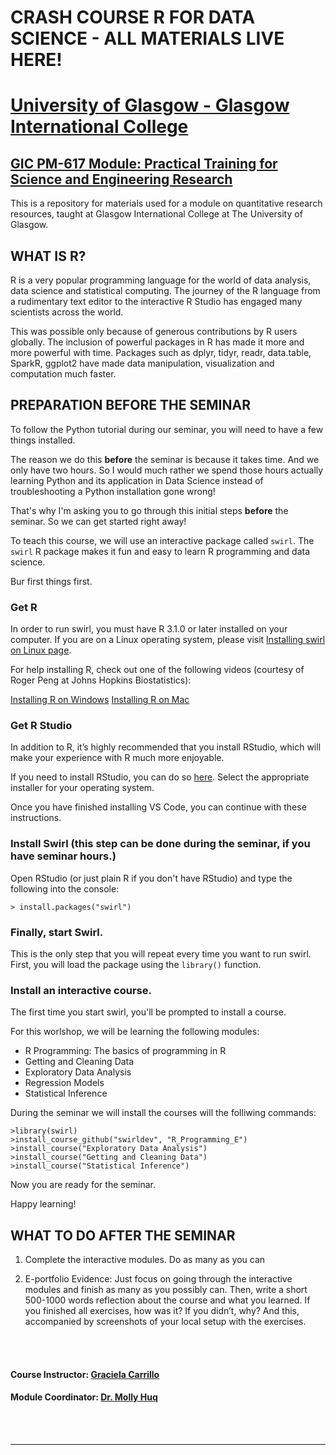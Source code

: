 # CRASH COURSE R FOR DATA SCIENCE - ALL MATERIALS LIVE HERE!

# [University of Glasgow - Glasgow International College](www.glasgow.ac.uk/gic) 
## [GIC PM-617 Module: Practical Training for Science and Engineering Research](https://pathways.kaplaninternational.com/course/view.php?id=2879)

This is a repository for materials used for a module on quantitative research resources, taught at Glasgow International College at The University of Glasgow. 

<p align="justify">

## WHAT IS R?

R is a very popular programming language for the world of data analysis, data science and statistical computing. The journey of the R language from a rudimentary text editor to the interactive R Studio has engaged many scientists across the world.

This was possible only because of generous contributions by R users globally. The inclusion of powerful packages in R has made it more and more powerful with time. Packages such as dplyr, tidyr, readr, data.table, SparkR, ggplot2 have made data manipulation, visualization and computation much faster.

</p>

## PREPARATION BEFORE THE SEMINAR

To follow the Python tutorial during our seminar, you will need to have a few things installed.

The reason we do this **before** the seminar is because it takes time. And we only have two hours. So I would much rather we spend those hours actually learning Python and its application in Data Science instead of troubleshooting a Python installation gone wrong! 

That's why I'm asking you to go through this initial steps **before** the seminar. So we can get started right away!

To teach this course, we will use an interactive package called `swirl`. The `swirl` R package makes it fun and easy to learn R programming and data science.

Bur first things first.

### Get R

In order to run swirl, you must have R 3.1.0 or later installed on your computer. If you are on a Linux operating system, please visit [Installing swirl on Linux page](https://github.com/swirldev/swirl/wiki/Installing-swirl-on-Linux).

For help installing R, check out one of the following videos (courtesy of Roger Peng at Johns Hopkins Biostatistics):

[Installing R on Windows](http://youtu.be/mfGFv-iB724)
[Installing R on Mac](http://youtu.be/Icawuhf0Yqo)

### Get R Studio

In addition to R, it’s highly recommended that you install RStudio, which will make your experience with R much more enjoyable.

If you need to install RStudio, you can do so [here](https://www.rstudio.com/products/rstudio/download/). Select the appropriate installer for your operating system.

Once you have finished installing VS Code, you can continue with these instructions. 

### Install Swirl (this step can be done during the seminar, if you have seminar hours.) 

Open RStudio (or just plain R if you don't have RStudio) and type the following into the console:

```
> install.packages("swirl")
```

### Finally, start Swirl. 

This is the only step that you will repeat every time you want to run swirl. First, you will load the package using the `library()` function.

### Install an interactive course. 

The first time you start swirl, you'll be prompted to install a course.

For this worlshop, we will be learning the following modules:

- R Programming: The basics of programming in R
- Getting and Cleaning Data
- Exploratory Data Analysis
- Regression Models
- Statistical Inference

During the seminar we will install the courses will the folliwing commands: 

```
>library(swirl)
>install_course_github("swirldev", "R_Programming_E")
>install_course("Exploratory Data Analysis")
>install_course("Getting and Cleaning Data")
>install_course("Statistical Inference")
```

Now you are ready for the seminar. 

Happy learning!


## WHAT TO DO AFTER THE SEMINAR

1. Complete the interactive modules. Do as many as you can 

2. E-portfolio Evidence: Just focus on going through the interactive modules and finish as many as you possibly can. Then, write a short 500-1000 words reflection about the course and what you learned. If you finished all exercises, how was it? If you didn’t, why? And this, accompanied by screenshots of your local setup with the exercises.

<br><br>

#### Course Instructor: [Graciela Carrillo](mailto:graciela.carrillo@kaplan.com?subject=[Intro_Python]%20Source%20Han%20Sans)
#### Module Coordinator: [Dr. Molly Huq](mailto:graciela.carrillo@kaplan.com?subject=[Intro_Python]%20Source%20Han%20Sans)

<br><br>

---
